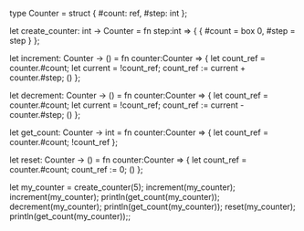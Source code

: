 type Counter = struct {
    #count: ref<int>,
    #step: int
};

let create_counter: int -> Counter =
    fn step:int => {
        {
            #count = box 0,
            #step = step
        }
    };

let increment: Counter -> () =
    fn counter:Counter => {
        let count_ref = counter.#count;
        let current = !count_ref;
        count_ref := current + counter.#step;
        ()
    };

let decrement: Counter -> () =
    fn counter:Counter => {
        let count_ref = counter.#count;
        let current = !count_ref;
        count_ref := current - counter.#step;
        ()
    };

let get_count: Counter -> int =
    fn counter:Counter => {
        let count_ref = counter.#count;
        !count_ref
    };

let reset: Counter -> () =
    fn counter:Counter => {
        let count_ref = counter.#count;
        count_ref := 0;
        ()
    };

let my_counter = create_counter(5);
increment(my_counter);
increment(my_counter);
println(get_count(my_counter));
decrement(my_counter);
println(get_count(my_counter));
reset(my_counter);
println(get_count(my_counter));;
